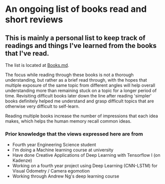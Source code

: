 # An ongoing list of books read and short reviews

## This is mainly a personal list to keep track of readings and things I've learned from the books that I've read. 
The list is located at [Books.md](Books.md).

The focus while reading through these books is not a thorough understanding, but rather as a brief read through, with the hopes that multiple exposure of the same topic from different angles will help overall understanding more than remaining stuck on a topic for a longer period of time. Revisiting difficult books later down the line after reading 'simpler' books definitely helped me understand and grasp difficult topics that are otherwise very difficult to self-learn.

Reading multiple books increase the number of impressions that each idea makes, which helps the human memory recall common ideas.

### Prior knowledge that the views expressed here are from 

+ Fourth year Engineering Science student 
+ I'm doing a Machine learning course at university
+ Have done Creative Applications of Deep Learning with Tensorflow I (on Kadenze)
+ Working on a fourth year project using Deep Learning (CNN-LSTM) for Visual Odometry / Camera egomotion
+ Working through Andrew Ng's deep learning course


